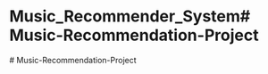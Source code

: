 # Music_Recommender_System#   M u s i c - R e c o m m e n d a t i o n - P r o j e c t  
 #   M u s i c - R e c o m m e n d a t i o n - P r o j e c t  
 